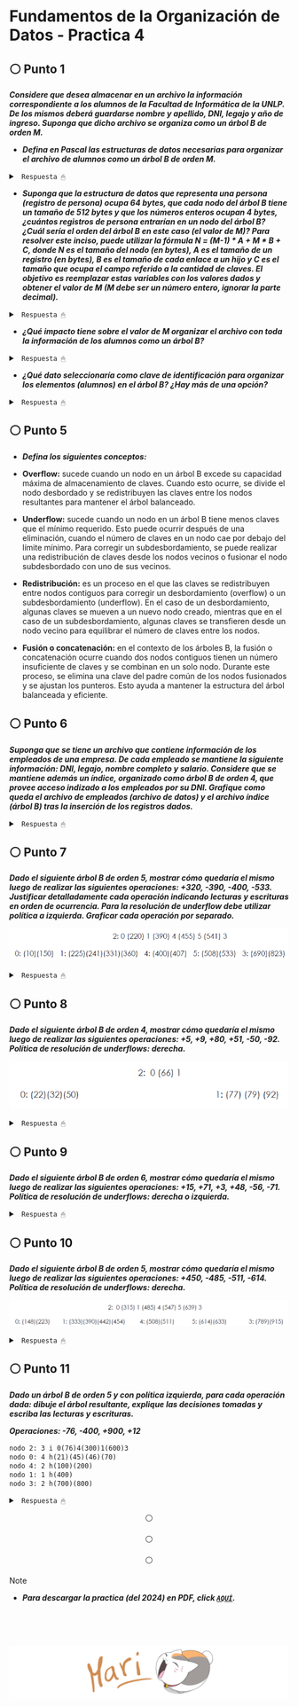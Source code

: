 # Fundamentos de la Organización de Datos - Practica 4


## ⚪ Punto 1

***Considere que desea almacenar en un archivo la información correspondiente a los alumnos de la Facultad de Informática de la UNLP. De los mismos deberá guardarse nombre y apellido, DNI, legajo y año de ingreso. Suponga que dicho archivo se organiza como un árbol B de orden M.***

* ***Defina en Pascal las estructuras de datos necesarias para organizar el archivo de alumnos como un árbol B de orden M.***

<details><summary> <code> Respuesta 🖱 </code></summary><br>

~~~
const 
    M = x; {x es el orden del árbol}
type
    dato = record 
        nomApe: string[30];
        dni: longint;
        legajo: integer;
        anioIng: integer;
    end;
    nodo = record
        cant_claves: integer;
        claves: array [1..M-1] of integer;
        enlaces: array [1..M-1] of integer;
        hijos: array [1..M] of integer;
    end;
    archivoDatos = file of dato;
    arbolB = file of nodo;
~~~

</details>

* ***Suponga que la estructura de datos que representa una persona (registro de persona) ocupa 64 bytes, que cada nodo del árbol B tiene un tamaño de 512 bytes y que los números enteros ocupan 4 bytes, ¿cuántos registros de persona entrarían en un nodo del árbol B? ¿Cuál sería el orden del árbol B en este caso (el valor de M)? Para resolver este inciso, puede utilizar la fórmula N = (M-1) * A + M * B + C, donde N es el tamaño del nodo (en bytes), A es el tamaño de un registro (en bytes), B es el tamaño de cada enlace a un hijo y C es el tamaño que ocupa el campo referido a la cantidad de claves. El objetivo es reemplazar estas variables con los valores dados y obtener el valor de M (M debe ser un número entero, ignorar la parte decimal).***

<details><summary> <code> Respuesta 🖱 </code></summary><br>

~~~
N = tamaño del nodo en bytes ......... 512 bytes

A = tamaño del registro en bytes ..... 64 bytes

B = tamaño del enlace ................ 4 bytes

C = tamaño que ocupa cant_claves ..... (M-1-1) * 4 bytes = (M-2) * 4 bytes

FORMULA --> N = (M - 1) * A + M * B + C

            512 bytes = (M - 1) * 64 bytes + M * 4 bytes + (M - 2) * 4 bytes

            512 bytes + 64 bytes + 8 bytes = M * (64 bytes + 4 bytes + 4 bytes)

            M = 584 bytes / 72 bytes

            M = 8

RTA. El orden del árbol B en este caso sería de M = 8
~~~

</details>

* ***¿Qué impacto tiene sobre el valor de M organizar el archivo con toda la información de los alumnos como un árbol B?***

<details><summary> <code> Respuesta 🖱 </code></summary><br>

Organizar un archivo con toda la información como un árbol B puede tener varios impactos en el valor de M y en el rendimiento general del sistema:

**Búsqueda eficiente:** Los árboles B están diseñados para mantener un equilibrio entre la profundidad del árbol y el número de nodos por nivel, lo que permite búsquedas eficientes. Si el archivo se organiza como un árbol B, las operaciones de búsqueda, inserción y eliminación pueden realizarse en tiempo logarítmico en relación con el número de registros en el archivo, lo que mejora la eficiencia en comparación con otras estructuras de datos no balanceadas.

**Utilización eficiente del espacio:** Los árboles B tienen un alto grado de ocupación, lo que significa que los nodos están bastante llenos. Esto puede llevar a una mejor utilización del espacio en comparación con otras estructuras de datos, especialmente en archivos grandes con muchos registros.

**Costo de mantenimiento:** Sin embargo, mantener un árbol B puede ser costoso en términos de operaciones de inserción y eliminación, ya que estas operaciones pueden requerir reequilibrar el árbol, lo que implica redistribuir los elementos en los nodos y posiblemente dividir o fusionar nodos. El valor de M (el orden del árbol B) influye en la frecuencia y la gravedad de estas operaciones de reequilibrio. Un M más grande puede reducir la frecuencia de reequilibrio pero puede aumentar el tamaño de los nodos y, por lo tanto, el consumo de memoria.

**Optimización del acceso a disco:** Los árboles B también pueden ser útiles para optimizar el acceso a disco, ya que tienden a agrupar los datos de manera más compacta, lo que puede reducir la cantidad de operaciones de E/S (entrada/salida) necesarias para acceder a los datos dispersos en el archivo.

En resumen, organizar el archivo como un árbol B puede mejorar la eficiencia de las operaciones de búsqueda y acceso a datos, pero puede requerir un mayor costo de mantenimiento y una consideración cuidadosa del valor de M para optimizar el rendimiento en términos de espacio y tiempo de ejecución.

</details>

* ***¿Qué dato seleccionaría como clave de identificación para organizar los elementos (alumnos) en el árbol B? ¿Hay más de una opción?***

<details><summary> <code> Respuesta 🖱 </code></summary><br>

Podría ser el DNI o el legajo.

</details>

## ⚪ Punto 5

* ***Defina los siguientes conceptos:***

* **Overflow:** sucede cuando un nodo en un árbol B excede su capacidad máxima de  almacenamiento de claves. Cuando esto ocurre, se divide el nodo desbordado y se redistribuyen las claves entre los nodos resultantes para mantener el árbol balanceado.

* **Underflow:** sucede cuando un nodo en un árbol B tiene menos claves que el mínimo requerido. Esto puede ocurrir después de una eliminación, cuando el número de claves en un nodo cae por debajo del límite mínimo. Para corregir un subdesbordamiento, se puede realizar una redistribución de claves desde los nodos vecinos o fusionar el nodo subdesbordado con uno de sus vecinos.

* **Redistribución:** es un proceso en el que las claves se redistribuyen entre nodos contiguos para corregir un desbordamiento (overflow) o un subdesbordamiento (underflow). En el caso de un desbordamiento, algunas claves se mueven a un nuevo nodo creado, mientras que en el caso de un subdesbordamiento, algunas claves se transfieren desde un nodo vecino para equilibrar el número de claves entre los nodos.

* **Fusión o concatenación:** en el contexto de los árboles B, la fusión o concatenación ocurre cuando dos nodos contiguos tienen un número insuficiente de claves y se combinan en un solo nodo. Durante este proceso, se elimina una clave del padre común de los nodos fusionados y se ajustan los punteros. Esto ayuda a mantener la estructura del árbol balanceada y eficiente.

</details>

## ⚪ Punto 6

***Suponga que se tiene un archivo que contiene información de los empleados de una empresa. De cada empleado se mantiene la siguiente información: DNI, legajo, nombre completo y salario. Considere que se mantiene además un índice, organizado como árbol B de orden 4, que provee acceso indizado a los empleados por su DNI. Grafique como queda el archivo de empleados (archivo de datos) y el archivo índice (árbol B) tras la inserción de los registros dados.***

<details><summary> <code> Respuesta 🖱 </code></summary><br>

Click [<code>AQUI</code>](/practica4/ejercicio06.pdf) para ver el árbol graficado.

</details>

## ⚪ Punto 7

***Dado el siguiente árbol B de orden 5, mostrar cómo quedaría el mismo luego de realizar las siguientes operaciones: +320, -390, -400, -533. Justificar detalladamente cada operación indicando lecturas y escrituras en orden de ocurrencia. Para la resolución de underflow debe utilizar política a izquierda. Graficar cada operación por separado.***

![imagen](/recursos/img01.png)

<details><summary> <code> Respuesta 🖱 </code></summary><br>

Click [<code>AQUI</code>](/practica4/ejercicio07.pdf) para ver el árbol graficado.

</details>

## ⚪ Punto 8

***Dado el siguiente árbol B de orden 4, mostrar cómo quedaría el mismo luego de realizar las siguientes operaciones: +5, +9, +80, +51, -50, -92. Política de resolución de underflows: derecha.***

![imagen](/recursos/img02.png)

<details><summary> <code> Respuesta 🖱 </code></summary><br>

Click [<code>AQUI</code>](/practica4/ejercicio08.pdf) para ver el árbol graficado.

</details>

## ⚪ Punto 9

***Dado el siguiente árbol B de orden 6, mostrar cómo quedaría el mismo luego de realizar las siguientes operaciones: +15, +71, +3, +48, -56, -71. Política de resolución de underflows: derecha o izquierda.***

<details><summary> <code> Respuesta 🖱 </code></summary><br>

Click [<code>AQUI</code>](/practica4/ejercicio09.pdf) para ver el árbol graficado.

</details>

## ⚪ Punto 10

***Dado el siguiente árbol B de orden 5, mostrar cómo quedaría el mismo luego de realizar las siguientes operaciones: +450, -485, -511, -614. Política de resolución de underflows: derecha.***

![imagen](/recursos/img03.png)

<details><summary> <code> Respuesta 🖱 </code></summary><br>

Click [<code>AQUI</code>](/practica4/ejercicio10.pdf) para ver el árbol graficado.

</details>

## ⚪ Punto 11

***Dado un árbol B de orden 5 y con política izquierda, para cada operación dada: dibuje el árbol resultante, explique las decisiones tomadas y escriba las lecturas y escrituras.***

***Operaciones: -76, -400, +900, +12***

~~~
nodo 2: 3 i 0(76)4(300)1(600)3
nodo 0: 4 h(21)(45)(46)(70)
nodo 4: 2 h(100)(200)
nodo 1: 1 h(400)
nodo 3: 2 h(700)(800)
~~~

<details><summary> <code> Respuesta 🖱 </code></summary><br>

Click [<code>AQUI</code>](/practica4/ejercicio11.pdf) para ver el árbol graficado.

</details>

<p align=center>⚪</p>
<p align=center>⚪</p>
<p align=center>⚪</p>

>[!NOTE]
>
> * ***Para descargar la practica (del 2024) en PDF, click [<code>AQUÍ</code>](https://drive.google.com/file/d/1ByjnQMO8Wgwq-xfp93bbTx7Fqd7yWdW2/view?usp=sharing).***


<br>
<br>
<br>


<p><img align="center" src="https://github.com/Marimari2342/Marimari2342/blob/main/firmagith.png" alt="marigit"/></p>